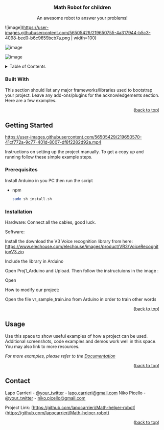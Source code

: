 

<!-- PROJECT SHIELDS -->
<!--
*** I'm using markdown "reference style" links for readability.
*** Reference links are enclosed in brackets [ ] instead of parentheses ( ).
*** See the bottom of this document for the declaration of the reference variables
*** for contributors-url, forks-url, etc. This is an optional, concise syntax you may use.
*** https://www.markdownguide.org/basic-syntax/#reference-style-links
-->



  <h3 align="center">Math Robot for children </h3>

  <p align="center">
    An awesome robot to answer your problems!
   


![image](https://user-images.githubusercontent.com/56505429/219650755-4a317944-b5c3-4098-bed0-b6c9659bcb7a.png | width=100)

![image](https://user-images.githubusercontent.com/56505429/219650781-25931cfe-3ffe-4f03-b9af-bb127301e1ba.png)

![image](https://user-images.githubusercontent.com/56505429/219650825-d12620f3-160a-4c34-97eb-b8e06e3536a6.png)



<!-- TABLE OF CONTENTS -->
<details>
  <summary>Table of Contents</summary>
  <ol>
    <li>
      <a href="#about-the-project">About The Project</a>
      <ul>
        <li><a href="#built-with">Built With</a></li>
      </ul>
    </li>
    <li>
      <a href="#getting-started">Getting Started</a>
      <ul>
        <li><a href="#prerequisites">Prerequisites</a></li>
        <li><a href="#installation">Installation</a></li>
      </ul>
    </li>
    <li><a href="#usage">Usage</a></li>
    <li><a href="#roadmap">Roadmap</a></li>
    <li><a href="#contributing">Contributing</a></li>
    <li><a href="#license">License</a></li>
    <li><a href="#contact">Contact</a></li>
    <li><a href="#acknowledgments">Acknowledgments</a></li>
  </ol>
</details>




### Built With

This section should list any major frameworks/libraries used to bootstrap your project. Leave any add-ons/plugins for the acknowledgements section. Here are a few examples.



<p align="right">(<a href="#readme-top">back to top</a>)</p>



<!-- GETTING STARTED -->
## Getting Started
https://user-images.githubusercontent.com/56505429/219650570-41cf772a-9c77-401d-8007-df8f2282d92a.mp4


Instructions on setting up the project manually.
To get a copy up and running follow these simple example steps.

### Prerequisites

Install Arduino in you PC then run the script
* npm
  ```sh
  sudo sh install.sh
  ```

### Installation

Hardware:
Connect all the cables, good luck.

Software:

Install the download the V3 Voice recognition library from here: https://www.elechouse.com/elechouse/images/product/VR3/VoiceRecognitionV3.zip

Include the library in Arduino

Open Proj1_Arduino and Upload. Then follow the instructuions in the image : 

Open


How to modify our project:

Open the file vr_sample_train.ino from Arduino in order to train other words



<p align="right">(<a href="#readme-top">back to top</a>)</p>



<!-- USAGE EXAMPLES -->
## Usage

Use this space to show useful examples of how a project can be used. Additional screenshots, code examples and demos work well in this space. You may also link to more resources.

_For more examples, please refer to the [Documentation](https://example.com)_

<p align="right">(<a href="#readme-top">back to top</a>)</p>





<!-- CONTACT -->
## Contact

Lapo Carrieri - [@your_twitter](https://twitter.com/your_username) - lapo.carrieri@gmail.com
Niko Picello - [@your_twitter](https://twitter.com/your_username) - niko.picello@gmail.com

Project Link: [https://github.com/lapocarrieri/Math-helper-robot](https://github.com/lapocarrieri/Math-helper-robot)

<p align="right">(<a href="#readme-top">back to top</a>)</p>



